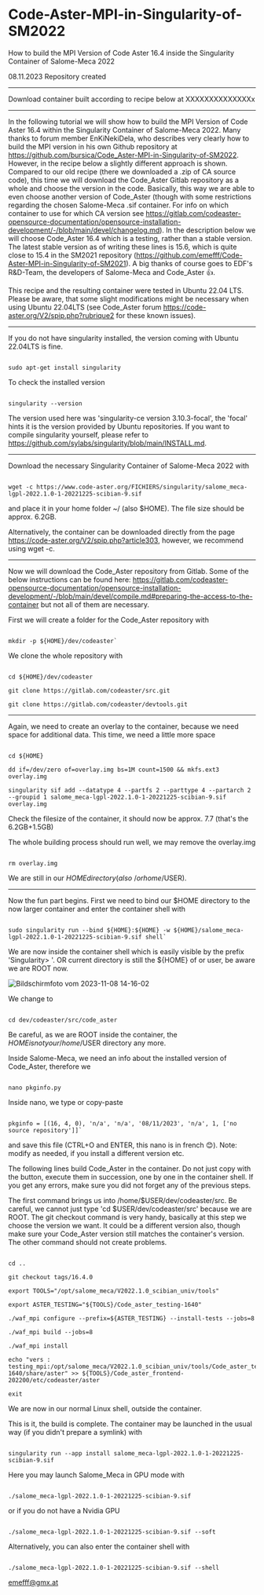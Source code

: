 # Code-Aster-MPI-in-Singularity-of-SM2022
How to build the MPI Version of Code Aster 16.4 inside the Singularity Container of Salome-Meca 2022 

08.11.2023 Repository created

________________________________________________________________________________________________________
Download container built according to recipe below at  XXXXXXXXXXXXXXx


________________________________________________________________________________________________________

In the following tutorial we will show how to build the MPI Version of Code Aster 16.4 within the Singularity Container of Salome-Meca 2022. Many thanks to forum member EnKiNekiDela, who describes very clearly how to build the MPI version in his own Github repository at https://github.com/bursica/Code_Aster-MPI-in-Singularity-of-SM2022. However, in the recipe below a slightly different approach is shown.
Compared to our old recipe (there we downloaded a .zip of CA source code), this time we will download the Code_Aster Gitlab repository as a whole and choose the version in the code. Basically, this way we are able to even choose another version of Code_Aster (though with some restrictions regarding the chosen Salome-Meca .sif container. For info on which container to use for which CA version see https://gitlab.com/codeaster-opensource-documentation/opensource-installation-development/-/blob/main/devel/changelog.md). In the description below we will choose Code_Aster 16.4 which is a testing, rather than a stable version. The latest stable version as of writing these lines is 15.6, which is quite close to 15.4 in the SM2021 repository (https://github.com/emefff/Code-Aster-MPI-in-Singularity-of-SM2021). A big thanks of course goes to EDF's R&D-Team, the developers of Salome-Meca and Code_Aster 👍. 

This recipe and the resulting container were tested in Ubuntu 22.04 LTS. Please be aware, that some slight modifications might be necessary when using Ubuntu 22.04LTS (see Code_Aster forum https://code-aster.org/V2/spip.php?rubrique2 for these known issues).
________________________________________________________________________________________________________

If you do not have singularity installed, the version coming with Ubuntu 22.04LTS is fine.
```

sudo apt-get install singularity

```
To check the installed version 

```

singularity --version

```

The version used here was 'singularity-ce version 3.10.3-focal', the 'focal' hints it is the version provided by Ubuntu repositories.
If you want to compile singularity yourself, please refer to https://github.com/sylabs/singularity/blob/main/INSTALL.md.

________________________________________________________________________________________________________
Download the necessary Singularity Container of Salome-Meca 2022 with 

```

wget -c https://www.code-aster.org/FICHIERS/singularity/salome_meca-lgpl-2022.1.0-1-20221225-scibian-9.sif

```

and place it in your home folder ~/ (also $HOME). The file size should be approx. 6.2GB. 

Alternatively, the container can be downloaded directly from the page https://code-aster.org/V2/spip.php?article303, however, we recommend using wget -c.

________________________________________________________________________________________________________
Now we will download the Code_Aster repository from Gitlab. Some of the below instructions can be found here: https://gitlab.com/codeaster-opensource-documentation/opensource-installation-development/-/blob/main/devel/compile.md#preparing-the-access-to-the-container but not all of them are necessary.

First we will create a folder for the Code_Aster repository with

```

mkdir -p ${HOME}/dev/codeaster`

```

We clone the whole repository with

```

cd ${HOME}/dev/codeaster

git clone https://gitlab.com/codeaster/src.git

git clone https://gitlab.com/codeaster/devtools.git

```
________________________________________________________________________________________________________
Again, we need to create an overlay to the container, because we need space for additional data. This time, we need a little more space

```

cd ${HOME}

dd if=/dev/zero of=overlay.img bs=1M count=1500 && mkfs.ext3 overlay.img

singularity sif add --datatype 4 --partfs 2 --parttype 4 --partarch 2 --groupid 1 salome_meca-lgpl-2022.1.0-1-20221225-scibian-9.sif overlay.img

```
Check the filesize of the container, it should now be approx. 7.7 (that's the 6.2GB+1.5GB)

The whole building process should run well, we may remove the overlay.img

```

rm overlay.img

```

We are still in our $HOME directory (also ~/ or home/$USER).
________________________________________________________________________________________________________
Now the fun part begins. First we need to bind our $HOME directory to the now larger container and enter the container shell with

```

sudo singularity run --bind ${HOME}:${HOME} -w ${HOME}/salome_meca-lgpl-2022.1.0-1-20221225-scibian-9.sif shell`

```

We are now inside the container shell which is easily visible by the prefix 'Singularity> '. OR current directory is still the ${HOME} of or user, be aware we are ROOT now.

![Bildschirmfoto vom 2023-11-08 14-16-02](https://github.com/emefff/Code-Aster-MPI-in-Singularity-of-SM2022/assets/89903493/702dae4a-771c-40fa-a5ef-fa39c2723ed4)

We change to

```

cd dev/codeaster/src/code_aster

```

Be careful, as we are ROOT inside the container, the ${HOME} is not your /home/$USER directory any more.

Inside Salome-Meca, we need an info about the installed version of Code_Aster, therefore we

```

nano pkginfo.py

```

Inside nano, we type or copy-paste

```

pkginfo = [(16, 4, 0), 'n/a', 'n/a', '08/11/2023', 'n/a', 1, ['no source repository']]`

```

and save this file (CTRL+O and ENTER, this nano is in french 😊).
Note: modify as needed, if you install a different version etc.

The following lines build Code_Aster in the container. Do not just copy with the button, execute them in succession, one by one in the container shell.
If you get any errors, make sure you did not forget any of the previous steps. 

The first command brings us into /home/$USER/dev/codeaster/src. Be careful, we cannot just type 'cd $USER/dev/codeaster/src' because we are ROOT.
The git checkout command is very handy, basically at this step we choose the version we want. It could be a different version also, though make sure your Code_Aster version still matches the container's version.
The other command should not create problems.

```

cd ..

git checkout tags/16.4.0

export TOOLS="/opt/salome_meca/V2022.1.0_scibian_univ/tools"

export ASTER_TESTING="${TOOLS}/Code_aster_testing-1640"

./waf_mpi configure --prefix=${ASTER_TESTING} --install-tests --jobs=8

./waf_mpi build --jobs=8

./waf_mpi install

echo "vers : testing_mpi:/opt/salome_meca/V2022.1.0_scibian_univ/tools/Code_aster_testing-1640/share/aster" >> ${TOOLS}/Code_aster_frontend-202200/etc/codeaster/aster

exit

```
We are now in our normal Linux shell, outside the container. 

This is it, the build is complete. The container may be launched in the usual way (if you didn't prepare a symlink) with 

```

singularity run --app install salome_meca-lgpl-2022.1.0-1-20221225-scibian-9.sif

```

Here you may launch Salome_Meca in GPU mode with

```

./salome_meca-lgpl-2022.1.0-1-20221225-scibian-9.sif

```

or if you do not have a Nvidia GPU

```

./salome_meca-lgpl-2022.1.0-1-20221225-scibian-9.sif --soft

```

Alternatively, you can also enter the container shell with

```

./salome_meca-lgpl-2022.1.0-1-20221225-scibian-9.sif --shell

```

emefff@gmx.at












